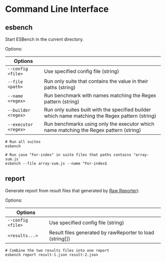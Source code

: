 # Command Line Interface

## esbench

Start ESBench in the current directory. 

Options:

| Options              |                                                                                                 |
|----------------------|-------------------------------------------------------------------------------------------------|
| `--config <file>`    | Use specified config file (string)                                                              |
| `--file <path>`      | Run only suite that contains the value in their paths (string)                                  |
| `--name <regex>`     | Run benchmark with names matching the Regex pattern (string)                                    |
| `--builder <regex>`  | Run only suites built with the specified builder which name matching the Regex pattern (string) |
| `--executor <regex>` | Run benchmarks using only the executor which name matching the Regex pattern (string)           |

```shell
# Run all suites
esbench

# Run case "For-index" in suite files that paths contains "array-sum.js`
esbench --file array-sum.js --name ^For-index$
```

## report

Generate report from result files that generated by [Raw Reporter](./reporters#rawreporter)).

Options:

| Options           |                                                          |
|-------------------|----------------------------------------------------------|
| `--config <file>` | Use specified config file (string)                       |
| `<results...>`    | Result files generated by rawReporter to load (string[]) |

```shell
# Combine the two results files into one report
esbench report result-1.json result-2.json
```
